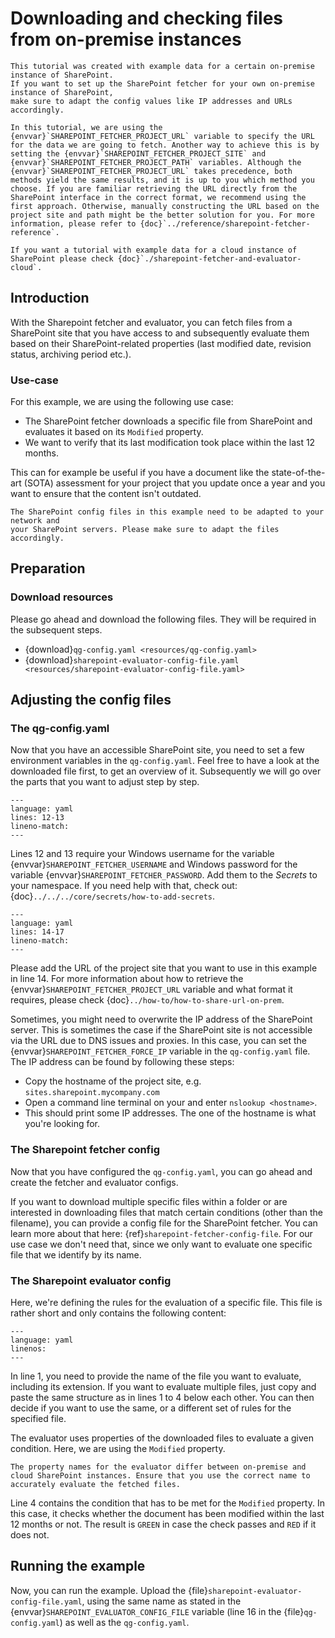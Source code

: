 <!--
SPDX-FileCopyrightText: 2024 grow platform GmbH

SPDX-License-Identifier: MIT
-->

# Downloading and checking files from on-premise instances

```{note}
This tutorial was created with example data for a certain on-premise instance of SharePoint.
If you want to set up the SharePoint fetcher for your own on-premise instance of SharePoint,
make sure to adapt the config values like IP addresses and URLs accordingly.
```

```{note}
In this tutorial, we are using the {envvar}`SHAREPOINT_FETCHER_PROJECT_URL` variable to specify the URL for the data we are going to fetch. Another way to achieve this is by setting the {envvar}`SHAREPOINT_FETCHER_PROJECT_SITE` and {envvar}`SHAREPOINT_FETCHER_PROJECT_PATH` variables. Although the {envvar}`SHAREPOINT_FETCHER_PROJECT_URL` takes precedence, both methods yield the same results, and it is up to you which method you choose. If you are familiar retrieving the URL directly from the SharePoint interface in the correct format, we recommend using the first approach. Otherwise, manually constructing the URL based on the project site and path might be the better solution for you. For more information, please refer to {doc}`../reference/sharepoint-fetcher-reference`.
```

```{note}
If you want a tutorial with example data for a cloud instance of SharePoint please check {doc}`./sharepoint-fetcher-and-evaluator-cloud`.
```

## Introduction

With the Sharepoint fetcher and evaluator, you can fetch files from a SharePoint site that you have access to and subsequently evaluate them based on their SharePoint-related properties (last modified date, revision status, archiving period etc.).

### Use-case

For this example, we are using the following use case:

* The SharePoint fetcher downloads a specific file from SharePoint and evaluates it based on its `Modified` property.
* We want to verify that its last modification took place within the last 12 months.

This can for example be useful if you have a document like the state-of-the-art (SOTA) assessment for your project that you update once a year and you want to ensure that the content isn't outdated.

```{note}
The SharePoint config files in this example need to be adapted to your network and
your SharePoint servers. Please make sure to adapt the files accordingly.
```

## Preparation

### Download resources

Please go ahead and download the following files. They will be required in the subsequent steps.

* {download}`qg-config.yaml <resources/qg-config.yaml>`
* {download}`sharepoint-evaluator-config-file.yaml <resources/sharepoint-evaluator-config-file.yaml>`

## Adjusting the config files

### The qg-config.yaml

Now that you have an accessible SharePoint site, you need to set a few environment variables in the `qg-config.yaml`. Feel free to have a look at the downloaded file first, to get an overview of it. Subsequently we will go over the parts that you want to adjust step by step.

```{literalinclude} resources/qg-config.yaml
---
language: yaml
lines: 12-13
lineno-match:
---
```

Lines 12 and 13 require your Windows username for the variable
{envvar}`SHAREPOINT_FETCHER_USERNAME` and Windows password for the variable
{envvar}`SHAREPOINT_FETCHER_PASSWORD`. Add them to the
_Secrets_ to your namespace. If you need help with that, check out:
{doc}`../../../core/secrets/how-to-add-secrets`.

```{literalinclude} resources/qg-config.yaml
---
language: yaml
lines: 14-17
lineno-match:
---
```

Please add the URL of the project site that you want to use in this example in line 14. For more information about how to retrieve the {envvar}`SHAREPOINT_FETCHER_PROJECT_URL` variable and what format it requires, please check {doc}`../how-to/how-to-share-url-on-prem`.

Sometimes, you might need to overwrite the IP address of the SharePoint server.
This is sometimes the case if the SharePoint site is not accessible via the URL
due to DNS issues and proxies. In this case, you can set the
{envvar}`SHAREPOINT_FETCHER_FORCE_IP` variable in the `qg-config.yaml` file. The
IP address can be found by following these steps:

* Copy the hostname of the project site, e.g. `sites.sharepoint.mycompany.com`
* Open a command line terminal on your and enter `nslookup <hostname>`.
* This should print some IP addresses. The one of the hostname is what you're looking for.

### The Sharepoint fetcher config

Now that you have configured the `qg-config.yaml`, you can go ahead and create the fetcher and evaluator configs.

If you want to download multiple specific files within a folder or are interested in downloading files that match certain conditions (other than the filename), you can provide a config file for the SharePoint fetcher. You can learn more about that here: {ref}`sharepoint-fetcher-config-file`. For our use case we don't need that, since we only want to evaluate one specific file that we identify by its name.

### The Sharepoint evaluator config

Here, we're defining the rules for the evaluation of a specific file. This file is rather short and only contains the following content:

```{literalinclude} resources/sharepoint-evaluator-config-file.yaml
---
language: yaml
linenos:
---
```

In line 1, you need to provide the name of the file you want to evaluate, including its extension. If you want to evaluate multiple files, just copy and paste the same structure as in lines 1 to 4 below each other. You can then decide if you want to use the same, or a different set of rules for the specified file.

The evaluator uses properties of the downloaded files to evaluate a given condition. Here, we are using the `Modified` property.

```{attention}
The property names for the evaluator differ between on-premise and cloud SharePoint instances. Ensure that you use the correct name to accurately evaluate the fetched files.
```

Line 4 contains the condition that has to be met for the `Modified` property. In this case, it checks whether the document has been modified within the last 12 months or not. The result is `GREEN` in case the check passes and `RED` if it does not.

## Running the example

Now, you can run the example. Upload the {file}`sharepoint-evaluator-config-file.yaml`, using the same name as stated in the {envvar}`SHAREPOINT_EVALUATOR_CONFIG_FILE` variable (line 16 in the {file}`qg-config.yaml`) as well as the `qg-config.yaml`.
